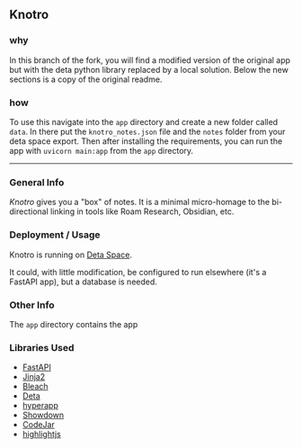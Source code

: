 ## Knotro

### why

In this branch of the fork, you will find a modified version of the original app but with the deta python library replaced by a local solution. Below the new sections is a copy of the original readme.

### how

To use this navigate into the `app` directory and create a new folder called `data`. In there put the `knotro_notes.json` file and the `notes` folder from your deta space export. Then after installing the requirements, you can run the app with `uvicorn main:app` from the `app` directory.

---

### General Info

*Knotro* gives you a "box" of notes. It is a minimal micro-homage to the bi-directional linking in tools like Roam Research, Obsidian, etc.


### Deployment / Usage

Knotro is running on [Deta Space](https://deta.space/discovery/@max/knospace).

It could, with little modification, be configured to run elsewhere (it's a FastAPI app), but a database is needed.

### Other Info

The `app` directory contains the app

### Libraries Used

- [FastAPI](https://fastapi.tiangolo.com/)
- [Jinja2](https://jinja.palletsprojects.com/en/2.11.x/)
- [Bleach](https://bleach.readthedocs.io/en/latest/clean.html)
- [Deta](https://www.deta.sh/)
- [hyperapp](https://github.com/jorgebucaran/hyperapp)
- [Showdown](http://showdownjs.com/)
- [CodeJar](https://github.com/antonmedv/codejar)
- [highlightjs](https://highlightjs.org/usage/)
